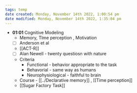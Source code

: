 ```yaml
---
tags: temp
date created: Monday, November 14th 2022, 1:00:54 pm
date modified: Monday, November 14th 2022, 1:35:04 pm
---
```

- **01:01** Cognitive Modeling
	- Memory, TIme perception , Motivation
	- [ ] Anderson et al
	- [[ACT-R]]
	- [ ] Alan Newell - twenty questiosn with nature
	- Criteria
		- Functional - behavior appropriate to the task
		- Behavorial - same way as humans
		- Neurophysiological - faithful to brain
	- Course - [[../Declarative memory]] , [[Time perception]]
	- [[Sugar Factory Task]]